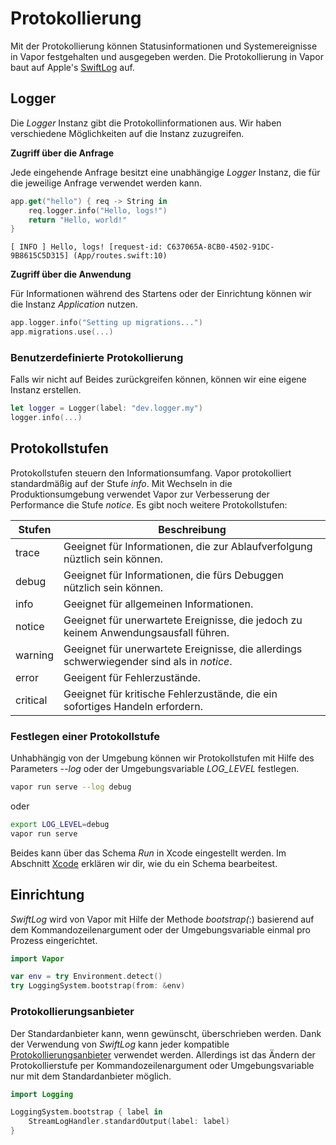 # Protokollierung 

Mit der Protokollierung können Statusinformationen und Systemereignisse in Vapor festgehalten und ausgegeben werden. Die Protokollierung in Vapor baut auf Apple's [SwiftLog](https://github.com/apple/swift-log) auf.

## Logger

Die _Logger_ Instanz gibt die Protokollinformationen aus. Wir haben verschiedene Möglichkeiten auf die Instanz zuzugreifen.

**Zugriff über die Anfrage**

Jede eingehende Anfrage besitzt eine unabhängige _Logger_ Instanz, die für die jeweilige Anfrage verwendet werden kann.

```swift
app.get("hello") { req -> String in
    req.logger.info("Hello, logs!")
    return "Hello, world!"
}
```

```
[ INFO ] Hello, logs! [request-id: C637065A-8CB0-4502-91DC-9B8615C5D315] (App/routes.swift:10)
```

**Zugriff über die Anwendung**

Für Informationen während des Startens oder der Einrichtung können wir die Instanz _Application_ nutzen.

```swift
app.logger.info("Setting up migrations...")
app.migrations.use(...)
```

### Benutzerdefinierte Protokollierung

Falls wir nicht auf Beides zurückgreifen können, können wir eine eigene Instanz erstellen.

```swift
let logger = Logger(label: "dev.logger.my")
logger.info(...)
```

## Protokollstufen

Protokollstufen steuern den Informationsumfang. Vapor protokolliert standardmäßig auf der Stufe _info_. Mit Wechseln in die Produktionsumgebung verwendet Vapor zur Verbesserung der Performance die Stufe _notice_. Es gibt noch weitere Protokollstufen:

|Stufen|Beschreibung|
|-----------|---------------------------------------------------------------------------------------------------------------|
|trace|Geeignet für Informationen, die zur Ablaufverfolgung nüztlich sein können.|
|debug|Geeignet für Informationen, die fürs Debuggen nützlich sein können.|
|info|Geeignet für allgemeinen Informationen.|
|notice|Geeignet für unerwartete Ereignisse, die jedoch zu keinem Anwendungsausfall führen.|
|warning|Geeignet für unerwartete Ereignisse, die allerdings schwerwiegender sind als in _notice_.|
|error|Geeigent für Fehlerzustände.|
|critical|Geeignet für kritische Fehlerzustände, die ein sofortiges Handeln erfordern.|

### Festlegen einer Protokollstufe

Unhabhängig von der Umgebung können wir Protokollstufen mit Hilfe des Parameters _--log_ oder der Umgebungsvariable _LOG_LEVEL_ festlegen.

```sh
vapor run serve --log debug
```

oder 

```sh
export LOG_LEVEL=debug
vapor run serve
```

Beides kann über das Schema _Run_ in Xcode eingestellt werden. Im Abschnitt [Xcode](../getting-started/xcode.md) erklären wir dir, wie du ein Schema bearbeitest.

## Einrichtung

_SwiftLog_ wird von Vapor mit Hilfe der Methode _bootstrap(_:) basierend auf dem Kommandozeilenargument oder der Umgebungsvariable einmal pro Prozess eingerichtet. 

```swift
import Vapor

var env = try Environment.detect()
try LoggingSystem.bootstrap(from: &env)
```

### Protokollierungsanbieter

Der Standardanbieter kann, wenn gewünscht, überschrieben werden. Dank der Verwendung von _SwiftLog_ kann jeder kompatible [Protokollierungsanbieter](https://github.com/apple/swift-log#backends) verwendet werden. Allerdings ist das Ändern der Protokollierstufe per Kommandozeilenargument oder Umgebungsvariable nur mit dem Standardanbieter möglich.

```swift
import Logging

LoggingSystem.bootstrap { label in
    StreamLogHandler.standardOutput(label: label)
}
```
